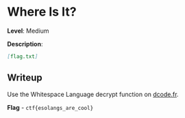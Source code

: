# Where Is It?

**Level**: Medium

**Description**:

```markdown
[flag.txt]
```

## Writeup

Use the Whitespace Language decrypt function on [dcode.fr](dcode.fr).

**Flag** - `ctf{esolangs_are_cool}`
